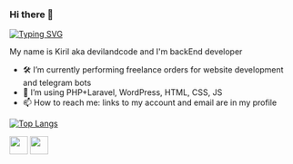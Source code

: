 ### Hi there 👋

<a href="https://git.io/typing-svg"><img src="https://readme-typing-svg.demolab.com?font=Fira+Code&pause=1000&color=1FF721&background=000000E9&center=true&vCenter=true&random=false&width=435&lines=Welcome+to+devilandcode" alt="Typing SVG" /></a>

My name is Kiril aka devilandcode and I'm backEnd developer

- 🛠 I’m currently performing freelance orders for website development and telegram bots
- 🔭 I’m using PHP+Laravel, WordPress, HTML, CSS, JS
- 📫 How to reach me: links to my account and email are in my profile

[![Top Langs](https://github-readme-stats.vercel.app/api/top-langs/?username=devilandcode&layout=compact)](https://github.com/anuraghazra/github-readme-stats)

<img height="32" width="32" src="https://cdn.jsdelivr.net/npm/simple-icons@v9/icons/php.svg" />
<img height="32" width="32" src="https://unpkg.com/simple-icons@v9/icons/php.svg" />

